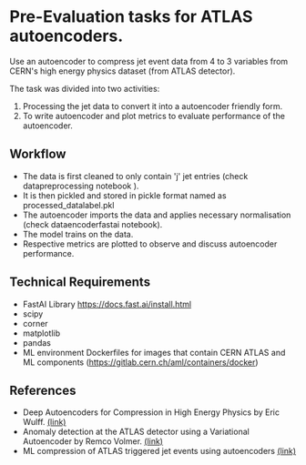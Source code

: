 # Pre-Evaluation tasks for ATLAS autoencoders.
Use an autoencoder to compress jet event data from 4 to 3 variables from CERN's high energy physics dataset (from ATLAS detector).

The task was divided into two activities:
1. Processing the jet data to convert it into a autoencoder friendly form.
2. To write autoencoder and plot metrics to evaluate performance of the autoencoder.

## Workflow
- The data is first cleaned to only contain 'j' jet entries (check datapreprocessing notebook ).
- It is then pickled and stored in pickle format named as processed_datalabel.pkl
- The autoencoder imports the data and applies necessary normalisation (check dataencoderfastai notebook).
- The model trains on the data.
- Respective metrics are plotted to observe and discuss autoencoder performance.

## Technical Requirements
- FastAI Library https://docs.fast.ai/install.html
- scipy
- corner
- matplotlib
- pandas
- ML environment Dockerfiles for images that contain CERN ATLAS and ML components (https://gitlab.cern.ch/aml/containers/docker)

## References
- Deep Autoencoders for Compression in High Energy Physics by Eric Wulff. [(link)](https://lup.lub.lu.se/student-papers/search/publication/9004751)
- Anomaly detection at the ATLAS detector using a Variational Autoencoder by Remco Volmer.
[(link)](https://www.ru.nl/publish/pages/913395/remco_volmer_01-07-2020.pdf)
- ML compression of ATLAS triggered jet events using autoencoders [(link)](https://github.com/Skelpdar/HEPAutoencoders)

